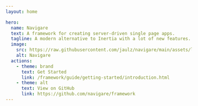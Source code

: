 ```yaml
---
layout: home

hero:
  name: Navigare
  text: A framework for creating server-driven single page apps.
  tagline: A modern alternative to Inertia with a lot of new features.
  image:
    src: https://raw.githubusercontent.com/jaulz/navigare/main/assets/logo.svg
    alt: Navigare
  actions:
    - theme: brand
      text: Get Started
      link: /framework/guide/getting-started/introduction.html
    - theme: alt
      text: View on GitHub
      link: https://github.com/navigare/framework
---
```

